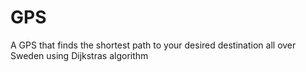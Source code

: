 # GPS
A GPS that finds the shortest path to your desired destination all over Sweden using Dijkstras algorithm

